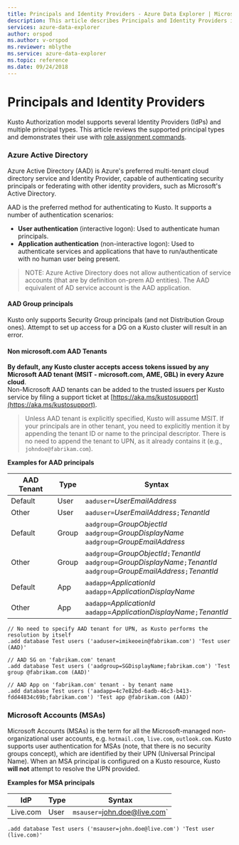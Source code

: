 ```yaml
---
title: Principals and Identity Providers - Azure Data Explorer | Microsoft Docs
description: This article describes Principals and Identity Providers in Azure Data Explorer.
services: azure-data-explorer
author: orspod
ms.author: v-orspod
ms.reviewer: mblythe
ms.service: azure-data-explorer
ms.topic: reference
ms.date: 09/24/2018
---
```

# Principals and Identity Providers

Kusto Authorization model supports several Identity Providers (IdPs) and multiple principal types.
This article reviews the supported principal types and demonstrates their use with [role assignment commands](../../management/security-roles.md).

### Azure Active Directory
Azure Active Directory (AAD) is Azure's preferred multi-tenant cloud directory service and Identity Provider,
capable of authenticating security principals or federating with other identity providers, such as Microsoft's Active Directory.

AAD is the preferred method for authenticating to Kusto. It supports a number of authentication scenarios:
* **User authentication** (interactive logon): Used to authenticate human principals.
* **Application authentication** (non-interactive logon): Used to authenticate services and applications that have to run/authenticate with no human user being present.

>NOTE: Azure Active Directory does not allow authentication of service accounts (that are by definition on-prem AD entities).
  The AAD equivalent of AD service account is the AAD application.

#### AAD Group principals
Kusto only supports Security Group principals (and not Distribution Group ones). Attempt to set up access for a DG on a Kusto cluster will result in an error.

#### Non microsoft.com AAD Tenants
**By default, any Kusto cluster accepts access tokens issued by any Microsoft AAD tenant (MSIT - microsoft.com, AME, GBL) in every Azure cloud**.<br>
Non-Microsoft AAD tenants can be added to the trusted issuers per Kusto service by filing a support ticket at [https://aka.ms/kustosupport](https://aka.ms/kustosupport).
>Unless AAD tenant is explicitly specified, Kusto will assume MSIT.
  If your principals are in other tenant, you need to explicitly mention it by appending the tenant ID or name to the principal descriptor.
  There is no need to append the tenant to UPN, as it already contains it (e.g., `johndoe@fabrikam.com`).


**Examples for AAD principals**


|AAD Tenant |Type |Syntax |
|-----------|-----|-------|
|Default  |User  |`aaduser=`*UserEmailAddress*
|Other    |User  |`aaduser=`*UserEmailAddress*`;`*TenantId*
|Default  |Group |`aadgroup=`*GroupObjectId*<br>`aadgroup=`*GroupDisplayName*<br>`aadgroup=`*GroupEmailAddress*
|Other    |Group |`aadgroup=`*GroupObjectId*`;`*TenantId*<br>`aadgroup=`*GroupDisplayName*`;`*TenantId*<br>`aadgroup=`*GroupEmailAddress*`;`*TenantId*
|Default  |App   |`aadapp=`*ApplicationId*<br>`aadapp`=*ApplicationDisplayName*
|Other    |App   |`aadapp=`*ApplicationId*<br>`aadapp`=*ApplicationDisplayName*`;`*TenantId*

```kusto
// No need to specify AAD tenant for UPN, as Kusto performs the resolution by itself
.add database Test users ('aaduser=imikeoein@fabrikam.com') 'Test user (AAD)'

// AAD SG on 'fabrikam.com' tenant
.add database Test users ('aadgroup=SGDisplayName;fabrikam.com') 'Test group @fabrikam.com (AAD)'

// AAD App on 'fabrikam.com' tenant - by tenant name
.add database Test users ('aadapp=4c7e82bd-6adb-46c3-b413-fdd44834c69b;fabrikam.com') 'Test app @fabrikam.com (AAD)'
```


### Microsoft Accounts (MSAs)
Microsoft Accounts (MSAs) is the term for all the Microsoft-managed non-organizational user accounts, e.g. `hotmail.com`, `live.com`, `outlook.com`.
Kusto supports user authentication for MSAs (note, that there is no security groups concept), which are identified by their UPN (Universal Principal Name).
When an MSA principal is configured on a Kusto resource, Kusto **will not** attempt to resolve the UPN provided.

**Examples for MSA principals**

|IdP  |Type  |Syntax |
|-----|------|-------|
|Live.com |User  |`msauser=`john.doe@live.com`

```kusto
.add database Test users ('msauser=john.doe@live.com') 'Test user (live.com)'
```

